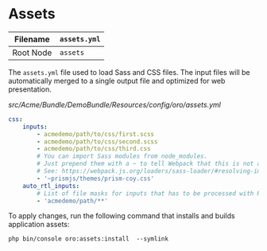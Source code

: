 # Assets

| Filename   | `assets.yml`   |
|------------|----------------|
| Root Node  | `assets`       |

The `assets.yml` file used to load Sass and CSS files. The input files will be
automatically merged to a single output file and optimized for web presentation.

*src/Acme/Bundle/DemoBundle/Resources/config/oro/assets.yml*
```yaml
css:
    inputs:
        - acmedemo/path/to/css/first.scss
        - acmedemo/path/to/css/second.scss
        - acmedemo/path/to/css/third.css
        # You can import Sass modules from node_modules.
        # Just prepend them with a ~ to tell Webpack that this is not a relative import.
        # See: https://webpack.js.org/loaders/sass-loader/#resolving-import-at-rules
        - '~prismjs/themes/prism-coy.css'
    auto_rtl_inputs:
        # List of file masks for inputs that has to be processed with RTL plugin
        - 'acmedemo/path/**'
```

To apply changes, run the following command that installs and builds application assets:

```none
php bin/console oro:assets:install  --symlink
```

